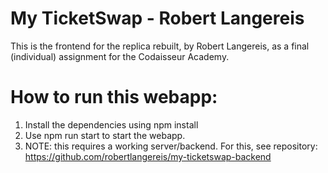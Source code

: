 # My TicketSwap - Robert Langereis
This is the frontend for the replica rebuilt, by Robert Langereis, as a final (individual) assignment for the Codaisseur Academy.

# How to run this webapp:
1. Install the dependencies using npm install
2. Use npm run start to start the webapp. 
3. NOTE: this requires a working server/backend. For this, see repository: https://github.com/robertlangereis/my-ticketswap-backend
